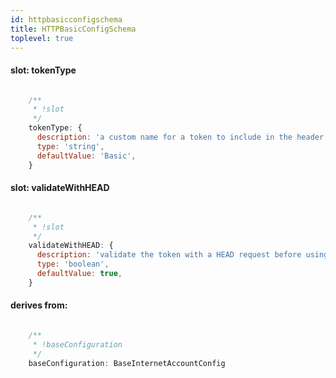 ```yaml
---
id: httpbasicconfigschema
title: HTTPBasicConfigSchema
toplevel: true
---
```


#### slot: tokenType
```js

    /**
     * !slot
     */
    tokenType: {
      description: 'a custom name for a token to include in the header',
      type: 'string',
      defaultValue: 'Basic',
    }
```
#### slot: validateWithHEAD
```js

    /**
     * !slot
     */
    validateWithHEAD: {
      description: 'validate the token with a HEAD request before using it',
      type: 'boolean',
      defaultValue: true,
    }
```
#### derives from: 
```js

    /**
     * !baseConfiguration
     */
    baseConfiguration: BaseInternetAccountConfig
```
